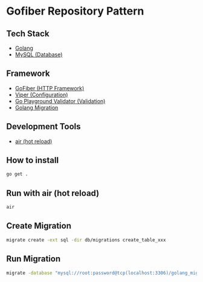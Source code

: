 # Gofiber Repository Pattern

## Tech Stack
- [Golang](https://github.com/golang/go)
- [MySQL (Database)](https://github.com/mysql/mysql-server)

## Framework
- [GoFiber (HTTP Framework)](https://github.com/gofiber/fiber)
- [Viper (Configuration)](https://github.com/spf13/viper)
- [Go Playground Validator (Validation)](https://github.com/go-playground/validator)
- [Golang Migration](https://github.com/golang-migrate/migrate)

## Development Tools
- [air (hot reload)](https://github.com/cosmtrek/air)

## How to install
```bash
go get .
```

## Run with air (hot reload)
```bash
air
```

## Create Migration
```bash
migrate create -ext sql -dir db/migrations create_table_xxx
```

## Run Migration
```bash
migrate -database "mysql://root:password@tcp(localhost:3306)/golang_migration?charset=utf8mb4&parseTime=True&loc=Local" -path db/migrations up
```

